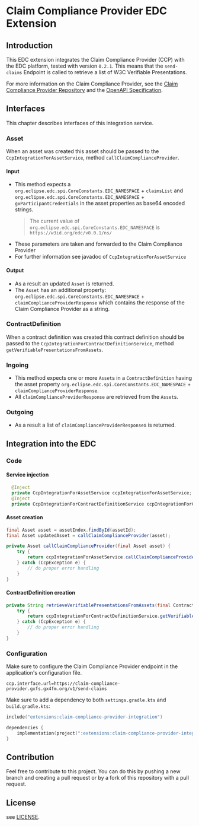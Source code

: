 # Claim Compliance Provider EDC Extension

## Introduction
This EDC extension integrates the Claim Compliance Provider (CCP) with the EDC platform, tested with version `0.2.1`. This means that the `send-claims` Endpoint is called to retrieve a list of W3C Verifiable Presentations.

For more information on the Claim Compliance Provider, see the [Claim Compliance Provider Repository](https://github.com/GAIA-X4PLC-AAD/claim-compliance-provider) and the [OpenAPI Specification](https://claim-compliance-provider.gxfs.gx4fm.org/docs/).

## Interfaces
This chapter describes interfaces of this integration service.

### Asset
When an asset was created this asset should be passed to the `CcpIntegrationForAssetService`, method `callClaimComplianceProvider`. 

#### Input
* This method expects a `org.eclipse.edc.spi.CoreConstants.EDC_NAMESPACE` + `claimsList` and `org.eclipse.edc.spi.CoreConstants.EDC_NAMESPACE` + `gxParticipantCredentials` in the asset properties as base64 encoded strings.
  > The current value of `org.eclipse.edc.spi.CoreConstants.EDC_NAMESPACE` is `https://w3id.org/edc/v0.0.1/ns/` 
* These parameters are taken and forwarded to the Claim Compliance Provider
* For further information see javadoc of `CcpIntegrationForAssetService`

#### Output
* As a result an updated `Asset` is returned.
* The `Asset` has an additional property: `org.eclipse.edc.spi.CoreConstants.EDC_NAMESPACE` + `claimComplianceProviderResponse` which contains the response of the Claim Compliance Provider as a string.

### ContractDefinition
When a contract definition was created this contract definition should be passed to the `CcpIntegrationForContractDefinitionService`, method `getVerifiablePresentationsFromAssets`.

### Ingoing
* This method expects one or more `Asset`s in a `ContractDefinition` having the asset property `org.eclipse.edc.spi.CoreConstants.EDC_NAMESPACE` + `claimComplianceProviderResponse`.
* All `claimComplianceProviderResponse` are retrieved from the `Asset`s.

### Outgoing
* As a result a list of `claimComplianceProviderResponse`s is returned.

## Integration into the EDC

### Code
#### Service injection
```java
  @Inject
  private CcpIntegrationForAssetService ccpIntegrationForAssetService;
  @Inject
  private CcpIntegrationForContractDefinitionService ccpIntegrationForContractDefinitionService;
```

#### Asset creation
```java
final Asset asset = assetIndex.findById(assetId);
final Asset updatedAsset = callClaimComplianceProvider(asset);
```
```java
private Asset callClaimComplianceProvider(final Asset asset) {
    try {
        return ccpIntegrationForAssetService.callClaimComplianceProvider(claimComplianceProviderEndpoint, assetService, asset);
    } catch (CcpException e) {
        // do proper error handling
    }
}
```
#### ContractDefinition creation
```java
private String retrieveVerifiablePresentationsFromAssets(final ContractDefinition contractDefinition, final AssetIndex assetIndex) {
    try {
        return ccpIntegrationForContractDefinitionService.getVerifiablePresentationsFromAssets(contractDefinition, assetIndex);
    } catch (CcpException e) {
        // do proper error handling
    }
}
```
### Configuration
Make sure to configure the Claim Compliance Provider endpoint in the application's configuration file.
```properties
ccp.interface.url=https://claim-compliance-provider.gxfs.gx4fm.org/v1/send-claims
```
Make sure to add a dependency to both `settings.gradle.kts` and `build.gradle.kts`:
```kotlin
include("extensions:claim-compliance-provider-integration")
```
```kotlin
dependencies {
    implementation(project(":extensions:claim-compliance-provider-integration"))
}
```

## Contribution
Feel free to contribute to this project. You can do this by pushing a new branch and creating a pull request or by a fork of this repository with a pull request.

## License
see [LICENSE](../../../LICENSE).
